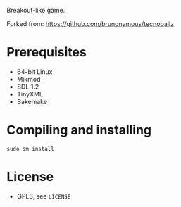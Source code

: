 Breakout-like game.

Forked from: https://github.com/brunonymous/tecnoballz

# Prerequisites

* 64-bit Linux
* Mikmod
* SDL 1.2
* TinyXML
* Sakemake

# Compiling and installing

    sudo sm install

# License

* GPL3, see `LICENSE`
